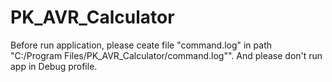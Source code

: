 # PK_AVR_Calculator

Before run application, please ceate file "command.log" in path "C:/Program Files/PK_AVR_Calculator/command.log"".
And please don't run app in Debug profile.
